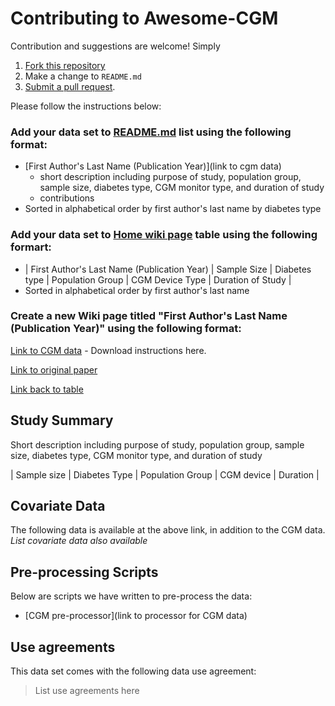 # Contributing to Awesome-CGM

Contribution and suggestions are welcome! Simply 

1. [Fork this repository](https://help.github.com/articles/fork-a-repo/)
2. Make a change to `README.md`
3. [Submit a pull request](https://help.github.com/articles/creating-a-pull-request/).

Please follow the instructions below:

### Add your data set to [README.md](https://github.com/irinagain/Awesome-CGM/blob/master/README.md) list using the following format:  
* [First Author's Last Name (Publication Year)](link to cgm data) 
  * short description including purpose of study, population group, sample size, diabetes type, CGM monitor type, and duration of study
  * contributions 
* Sorted in alphabetical order by first author's last name by diabetes type

### Add your data set to [Home wiki page](https://github.com/irinagain/Awesome-CGM/wiki) table using the following formart:
* | First Author's Last Name (Publication Year) | Sample Size | Diabetes type | Population Group | CGM Device Type | Duration of Study |
* Sorted in alphabetical order by first author's last name

### Create a new Wiki page titled "First Author's Last Name (Publication Year)" using the following format:

[Link to CGM data](link) - Download instructions here.

[Link to original paper](link)

[Link back to table](https://github.com/irinagain/Awesome-CGM/wiki)

## Study Summary

Short description including purpose of study, population group, sample size, diabetes type, CGM monitor type, and duration of study  

| Sample size | Diabetes Type | Population Group | CGM device | Duration |


## Covariate Data

The following data is available at the above link, in addition to the CGM data.
*List covariate data also available*

## Pre-processing Scripts
Below are scripts we have written to pre-process the data:
- [CGM pre-processor](link to processor for CGM data) 



## Use agreements 
This data set comes with the following data use agreement:  

> List use agreements here

